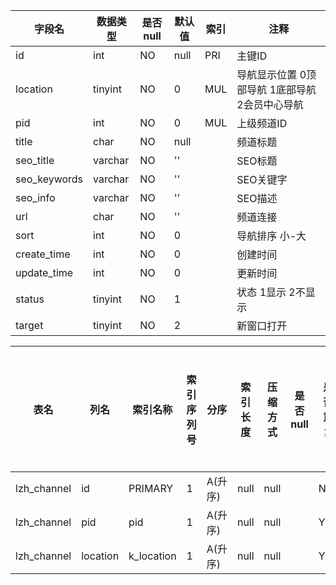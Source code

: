 |字段名|数据类型|是否null|默认值|索引|注释|
|------|--------|--------|------|----|----|
|id|int|NO|null|PRI|主键ID|
|location|tinyint|NO|0|MUL|导航显示位置 0顶部导航 1底部导航 2会员中心导航|
|pid|int|NO|0|MUL|上级频道ID|
|title|char|NO|null||频道标题|
|seo_title|varchar|NO|''||SEO标题|
|seo_keywords|varchar|NO|''||SEO关键字|
|seo_info|varchar|NO|''||SEO描述|
|url|char|NO|''||频道连接|
|sort|int|NO|0||导航排序 小-大|
|create_time|int|NO|0||创建时间|
|update_time|int|NO|0||更新时间|
|status|tinyint|NO|1||状态 1显示 2不显示|
|target|tinyint|NO|2||新窗口打开|



|表名|列名|索引名称|索引序列号|分序|索引长度|压缩方式|是否null|是否重复|唯一值数目估计值|索引方法|列中描述索引信息|索引注释|
|----|----|--------|----------|----|--------|--------|--------|--------|----------------|--------|----------------|--------|
|lzh_channel|id|PRIMARY|1|A(升序)|null|null||NO|14|BTREE|||
|lzh_channel|pid|pid|1|A(升序)|null|null||YES||BTREE|||
|lzh_channel|location|k_location|1|A(升序)|null|null||YES||BTREE|||
